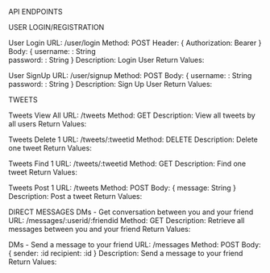 API ENDPOINTS

USER LOGIN/REGISTRATION

User Login
URL: /user/login
Method: POST
Header: {
Authorization: Bearer <jwt access token>
}
Body: {
username: : String  
password: : String
}
Description: Login User
Return Values:

User SignUp
URL: /user/signup
Method: POST
Body: {
username: : String
password: : String
}
Description: Sign Up User
Return Values:

TWEETS

Tweets View All
URL: /tweets
Method: GET
Description: View all tweets by all users
Return Values:

Tweets Delete 1
URL: /tweets/:tweetid
Method: DELETE
Description: Delete one tweet
Return Values:

Tweets Find 1
URL: /tweets/:tweetid
Method: GET
Description: Find one tweet
Return Values:

Tweets Post 1
URL: /tweets
Method: POST
Body: {
message: String
}
Description: Post a tweet
Return Values:

DIRECT MESSAGES
DMs - Get conversation between you and your friend
URL: /messages/:userid/:friendid
Method: GET
Description: Retrieve all messages between you and your friend
Return Values:

DMs - Send a message to your friend
URL: /messages
Method: POST
Body: {
sender: :id
recipient: :id
}
Description: Send a message to your friend
Return Values:
